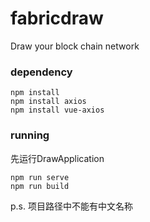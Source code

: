 # fabricdraw
Draw your block chain network

### dependency

```
npm install
npm install axios
npm install vue-axios
```

### running
先运行DrawApplication
```
npm run serve
npm run build
```


p.s. 项目路径中不能有中文名称
